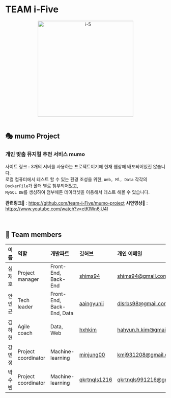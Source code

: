 # TEAM i-Five 

<div align="center">
  <img src="https://github.com/team-i-Five/team-i-Five/assets/31847834/c018dd49-7e8d-4156-9274-d2043fa1694b" alt="i-5" width="300" height="300">
</div>

</br>

## 🎭 mumo Project

### 개인 맞춤 뮤지컬 추천 서비스 mumo
사이트 링크 : 3개의 서버를 사용하는 프로젝트이기에 현재 웹상에 배포되어있진 않습니다.\
로컬 컴퓨터에서 테스트 할 수 있는 환경 조성을 위한, `Web, Ml, Data` 각각의 `DockerFile`가 폴더 별로 첨부되어있고,\
`MySQL DB`를 생성하여 첨부해둔 데이터셋을 이용해서 테스트 해볼 수 있습니다.

**관련링크**🔗 : https://github.com/team-i-Five/mumo-project
**시연영상**🔗 : https://www.youtube.com/watch?v=etKlWn6jU4I

</br>

## 👐 Team members 

|이름|역할|개발파트|깃허브|개인 이메일|
|---|:---|:---|:---|:---|
|심재호|Project manager|Front-End, Back-End|[shims94](https://github.com/shims94)|shims94@gmail.com|
|안인균|Tech leader|Front-End, Back-End, Data|[aaingyunii](https://github.com/aaingyunii)|dlsrbs98@gmail.com|
|김하현|Agile coach|Data, Web|[hxhkim](https://github.com/hxhkim)|hahyun.h.kim@gmail.com|
|강민정|Project coordinator|Machine-learning|[minjung00](https://github.com/minjung00)|kmj931208@gmail.com|
|박수빈|Project coordinator|Machine-learning|[qkrtnqls1216](https://github.com/qkrtnqls1216)|qkrtnqls991216@gmail.com|
